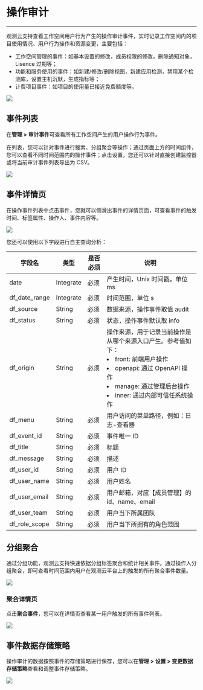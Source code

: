 # 操作审计
---



观测云支持查看工作空间用户行为产生的操作审计事件，实时记录工作空间内的项目使用情况、用户行为操作和资源变更，主要包括：

- 工作空间管理的事件：如基本设置的修改，成员权限的修改，删除通知对象，Lisence 过期等；  
- 功能和服务使用的事件：如新建/修改/删除视图，新建应用检测，禁用某个检测库，设置主机沉默，生成指标等；        
- 计费项目事件：如项目的使用量已接近免费额度等。      

![](img/12_audit.png)

## 事件列表

在**管理 > 审计事件**可查看所有工作空间产生的用户操作行为事件。

在列表，您可以针对事件进行搜索、分组聚合等操作；通过页面上方的时间组件，您可以查看不同时间范围内的操作事件；点击设置，您还可以针对直接创建监控器或将当前审计事件列表导出为 CSV。

![](img/12_audit_01.png)


## 事件详情页

在操作事件列表中点击事件，您就可以侧滑出事件的详情页面，可查看事件的触发时间、标签属性、操作人、事件内容等。

![](img/12_audit_02.png)

您还可以使用以下字段进行自主查询分析：

| 字段名	      | 类型      | 是否必须	      | 说明      |
| ----------- | ---------------- | ----------- | ---------------- |
| date	      | Integrate      | 必须	      | 产⽣时间，Unix 时间戳，单位 ms      |
| df_date_range		      | Integrate      | 必须	      | 时间范围，单位 s     |
| df_source	      | String      | 必须	      | 数据来源，操作事件取值 audit      |
| df_status		      | String      | 必须	      | 状态，操作事件默认取 info      |
| df_origin	      | String      | 必须	      | 操作来源，用于记录当前操作是从哪个来源入口产生。参考值如下：<br /><li>front: 前端用户操作 <br /><li>openapi: 通过 OpenAPI 操作<br /><li>manage: 通过管理后台操作<br /><li>inner: 通过内部可信任系统操作      |
| df_menu	      | String      | 必须	      | 用户访问的菜单路径，例如：日志-查看器      |
| df_event_id		      | String      | 必须	      | 事件唯一 ID      |
| df_title		      | String      | 必须	      | 标题      |
| df_message	      | String      | 必须	      | 描述      |
| df_user_id		      | String      | 必须	      | 用户 ID      |
| df_user_name		      | String      | 必须	      | 用户姓名      |
| df_user_email	      | String      | 必须	      | 用户邮箱，对应【成员管理】的 id、name、email      |
| df_user_team		      | String      | 必须	      | 用户当下所属团队      |
| df_role_scope		      | String      | 必须	      | 用户当下所拥有的角色范围      |


## 分组聚合

通过分组功能，观测云支持快速依据分组标签聚合和统计相关事件。通过操作人分组聚合，即可查看时间范围内用户在观测云平台上的触发的所有聚合事件数量。

![](img/12_audit_03.png)


### 聚合详情页

点击**聚合事件**，您可以在详情页查看某一用户触发的所有事件列表。

![](img/12_audit_04.png)

## 事件数据存储策略

操作审计的数据按照事件的存储策略进行保存，您可以在**管理 > 设置 > 变更数据存储策略**查看和调整事件存储策略。

![](img/2.audit_1.png)


